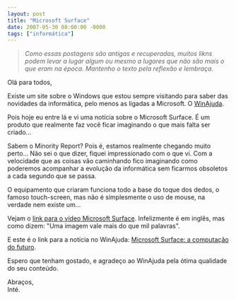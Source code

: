 ```yaml
---
layout: post
title: "Microsoft Surface"
date: 2007-05-30 08:00:00 -0000
tags: ["informática"]
---
```

>*Como essas postagens são antigas e recuperadas, muitos likns podem levar a lugar algum ou mesmo a lugares que não são mais o que eram na época. Mantenho o texto pela reflexão e lembraça.*

Olá para todos,

Existe um site sobre o Windows que estou sempre visitando para saber das novidades da informática, pelo menos as ligadas a Microsoft. O <a href="http://www.winajuda.com.br/" class="linkum">WinAjuda</a>.

Pois hoje eu entre lá e vi uma notícia sobre o Microsoft Surface. É um produto que realmente faz você ficar imaginando o que mais falta ser criado...

Sabem o Minority Report? Pois é, estamos realmente chegando muito perto... Não sei o que dizer, fiquei impressionado com o que vi. Com a velocidade que as coisas vão caminhando fico imaginando como poderemos acompanhar a evolução da informática sem ficarmos obsoletos a cada segundo que se passa.

O equipamento que criaram funciona todo a base do toque dos dedos, o famoso touch-screen, mas não é simplesmente o uso de mouse, na verdade nem existe um...

Vejam o <a href="http://on10.net/Blogs/larry/first-look-microsoft-surfacing-computing/" class="linkum">link para o vídeo Microsoft Surface</a>. Infelizmente é em inglês, mas como dizem: "Uma imagem vale mais do que mil palavras".

E este é o link para a notícia no WinAjuda: <a href="http://www.winajuda.com/2007/05/30/noticias/microsoft-surface-a-computacao-do-futuro/" class="linkum">Microsoft Surface: a computação do futuro</a>.

Espero que tenham gostado, e agradeço ao WinAjuda pela ótima qualidade do seu conteúdo.

Abraços,  
Inté.